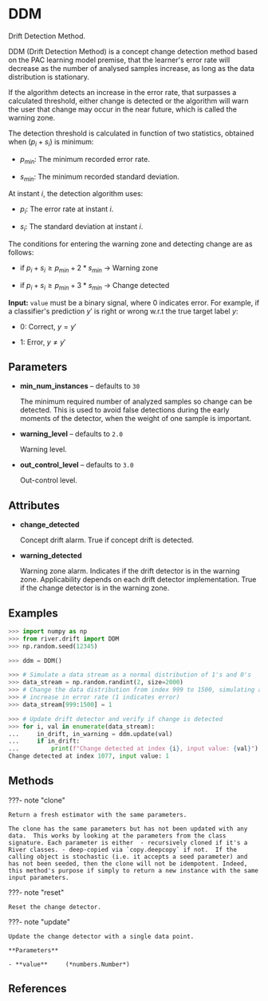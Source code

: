 # DDM

Drift Detection Method.

DDM (Drift Detection Method) is a concept change detection method based on the PAC learning model premise, that the learner's error rate will decrease as the number of analysed samples increase, as long as the data distribution is stationary. 

If the algorithm detects an increase in the error rate, that surpasses a calculated threshold, either change is detected or the algorithm will warn the user that change may occur in the near future, which is called the warning zone. 

The detection threshold is calculated in function of two statistics, obtained when $(p_i + s_i)$ is minimum: 

* $p_{min}$: The minimum recorded error rate. 

* $s_{min}$: The minimum recorded standard deviation. 

At instant $i$, the detection algorithm uses: 

* $p_i$: The error rate at instant $i$. 

* $s_i$: The standard deviation at instant $i$. 

The conditions for entering the warning zone and detecting change are as follows: 

* if $p_i + s_i \geq p_{min} + 2 * s_{min}$ -> Warning zone 

* if $p_i + s_i \geq p_{min} + 3 * s_{min}$ -> Change detected 

**Input:** `value` must be a binary signal, where 0 indicates error. For example, if a classifier's prediction $y'$ is right or wrong w.r.t the true target label $y$: 

- 0: Correct, $y=y'$ 

- 1: Error, $y \neq y'$

## Parameters

- **min_num_instances** – defaults to `30`

    The minimum required number of analyzed samples so change can be detected. This is used to avoid false detections during the early moments of the detector, when the weight of one sample is important.

- **warning_level** – defaults to `2.0`

    Warning level.

- **out_control_level** – defaults to `3.0`

    Out-control level.


## Attributes

- **change_detected**

    Concept drift alarm.  True if concept drift is detected.

- **warning_detected**

    Warning zone alarm.  Indicates if the drift detector is in the warning zone. Applicability depends on each drift detector implementation. True if the change detector is in the warning zone.


## Examples

```python
>>> import numpy as np
>>> from river.drift import DDM
>>> np.random.seed(12345)

>>> ddm = DDM()

>>> # Simulate a data stream as a normal distribution of 1's and 0's
>>> data_stream = np.random.randint(2, size=2000)
>>> # Change the data distribution from index 999 to 1500, simulating an
>>> # increase in error rate (1 indicates error)
>>> data_stream[999:1500] = 1

>>> # Update drift detector and verify if change is detected
>>> for i, val in enumerate(data_stream):
...     in_drift, in_warning = ddm.update(val)
...     if in_drift:
...         print(f"Change detected at index {i}, input value: {val}")
Change detected at index 1077, input value: 1
```

## Methods

???- note "clone"

    Return a fresh estimator with the same parameters.

    The clone has the same parameters but has not been updated with any data.  This works by looking at the parameters from the class signature. Each parameter is either  - recursively cloned if it's a River classes. - deep-copied via `copy.deepcopy` if not.  If the calling object is stochastic (i.e. it accepts a seed parameter) and has not been seeded, then the clone will not be idempotent. Indeed, this method's purpose if simply to return a new instance with the same input parameters.

    
???- note "reset"

    Reset the change detector.

    
???- note "update"

    Update the change detector with a single data point.

    **Parameters**

    - **value**     (*numbers.Number*)    
    
## References

[^1]: João Gama, Pedro Medas, Gladys Castillo, Pedro Pereira Rodrigues: Learning with Drift Detection. SBIA 2004: 286-295

